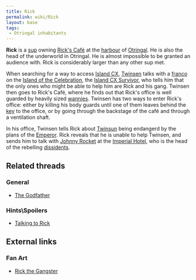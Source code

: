 ```yaml
---
title: Rick
permalink: wiki/Rick
layout: base
tags:
 - Otringal inhabitants
---
```


**Rick** is a [sup](sup "wikilink") owning [Rick's
Café](Rick's_Café "wikilink") at the
[harbour](Otringal_harbour "wikilink") of
[Otringal](Otringal "wikilink"). He is also the head of the underworld
in Otringal. He is almost impossible to be granted an audience with.
Rick is considerably larger than any other sup met.

When searching for a way to access [Island CX](Island_CX "wikilink"),
[Twinsen](Twinsen "wikilink") talks with a [franco](franco "wikilink")
on the [Island of the
Celebration](Island_of_the_Celebration "wikilink"), the [Island CX
Survivor](Island_CX_Survivor "wikilink"), who tells him that the only
ones who might be able to help him are Rick and his gang. Twinsen then
goes to Rick's Café, where he finds out that Rick's office is well
guarded by heavily sized [wannies](wannie "wikilink"). Twinsen has two
ways to enter Rick's office: either by killing his body guards until one
of them leaves behind the [key](key "wikilink") to the office, or by
going through the backstage of the café and through a ventilation shaft.

In his office, Twinsen tells Rick about [Twinsun](Twinsun "wikilink")
being endangerd by the plans of the [Emperor](Emperor "wikilink"). Rick
reveals that he is unable to help Twinsen, and sends him to talk with
[Johnny Rocket](Johnny_Rocket "wikilink") at the [Imperial
Hotel](Imperial_Hotel "wikilink"), who is the head of the rebelling
[dissidents](dissidents "wikilink").

## Related threads

### General

- [The Godfather](https://forum.magicball.net/showthread.php?t=7112)

### Hints\Spoilers

- [Talking to Rick](https://forum.magicball.net/showthread.php?t=12581)

## External links

### Fan Art

- [Rick the Gangster](http://www.deviantart.com/view/21244940/)
